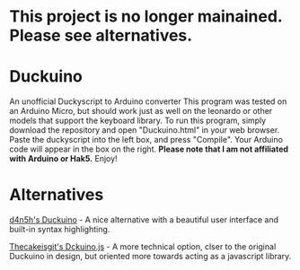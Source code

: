 # This project is no longer mainained. Please see alternatives.

Duckuino
========

An unofficial Duckyscript to Arduino converter This program was tested on an Arduino Micro,
but should work just as well on the leonardo or other models that support the keyboard library.
To run this program, simply download the repository and open "Duckuino.html" in your web browser.
Paste the duckyscript into the left box, and press "Compile". Your Arduino code will appear in the box on the right.
**Please note that I am not affiliated with Arduino or Hak5.**
Enjoy!

Alternatives
=======

[d4n5h's Duckuino](https://github.com/d4n5h/Duckuino) - A nice alternative with a beautiful user interface and built-in syntax highlighting.

[Thecakeisgit's Dckuino.js](https://github.com/Thecakeisgit/Dckuino.js) - A more technical option, clser to the original Duckuino in design, but oriented more towards acting as a javascript library.
